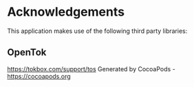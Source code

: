 # Acknowledgements
This application makes use of the following third party libraries:

## OpenTok

https://tokbox.com/support/tos
Generated by CocoaPods - https://cocoapods.org
